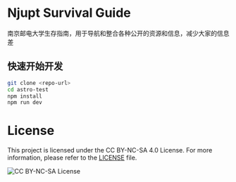# Njupt Survival Guide
南京邮电大学生存指南，用于导航和整合各种公开的资源和信息，减少大家的信息差


## 快速开始开发
```bash
git clone <repo-url>
cd astro-test
npm install
npm run dev
```

# License
This project is licensed under the CC BY-NC-SA 4.0 License.
For more information, please refer to the [LICENSE](./LICENSE) file.


![CC BY-NC-SA License](https://licensebuttons.net/l/by-nc-sa/4.0/88x31.png)